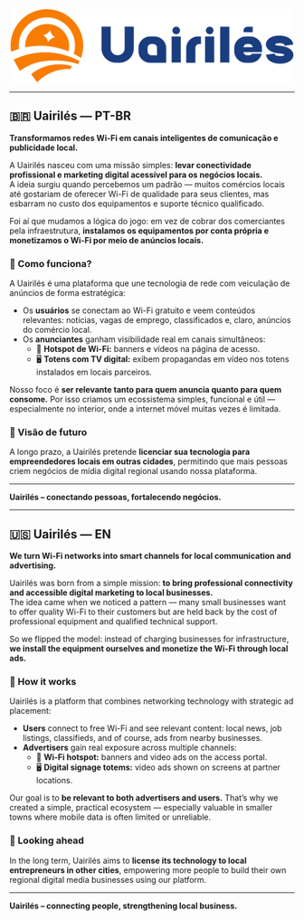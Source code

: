<div align="center">

  <img src="uairiles_logo.png" width="500" alt="Uairilés Logomarca">

</div>

---

## 🇧🇷 Uairilés — PT-BR

**Transformamos redes Wi-Fi em canais inteligentes de comunicação e publicidade local.**

A Uairilés nasceu com uma missão simples: **levar conectividade profissional e marketing digital acessível para os negócios locais.**  
A ideia surgiu quando percebemos um padrão — muitos comércios locais até gostariam de oferecer Wi-Fi de qualidade para seus clientes, mas esbarram no custo dos equipamentos e suporte técnico qualificado.

Foi aí que mudamos a lógica do jogo: em vez de cobrar dos comerciantes pela infraestrutura, **instalamos os equipamentos por conta própria e monetizamos o Wi-Fi por meio de anúncios locais.**

### 🧩 Como funciona?

A Uairilés é uma plataforma que une tecnologia de rede com veiculação de anúncios de forma estratégica:

- Os **usuários** se conectam ao Wi-Fi gratuito e veem conteúdos relevantes: notícias, vagas de emprego, classificados e, claro, anúncios do comércio local.
- Os **anunciantes** ganham visibilidade real em canais simultâneos:
  - 📱 **Hotspot de Wi-Fi:** banners e vídeos na página de acesso.
  - 🖥️ **Totens com TV digital:** exibem propagandas em vídeo nos totens instalados em locais parceiros.

Nosso foco é **ser relevante tanto para quem anuncia quanto para quem consome.** Por isso criamos um ecossistema simples, funcional e útil — especialmente no interior, onde a internet móvel muitas vezes é limitada.

### 🚀 Visão de futuro

A longo prazo, a Uairilés pretende **licenciar sua tecnologia para empreendedores locais em outras cidades**, permitindo que mais pessoas criem negócios de mídia digital regional usando nossa plataforma.

---

**Uairilés – conectando pessoas, fortalecendo negócios.**

---

## 🇺🇸 Uairilés — EN

**We turn Wi-Fi networks into smart channels for local communication and advertising.**

Uairilés was born from a simple mission: **to bring professional connectivity and accessible digital marketing to local businesses.**  
The idea came when we noticed a pattern — many small businesses want to offer quality Wi-Fi to their customers but are held back by the cost of professional equipment and qualified technical support.

So we flipped the model: instead of charging businesses for infrastructure, **we install the equipment ourselves and monetize the Wi-Fi through local ads.**

### 🧩 How it works

Uairilés is a platform that combines networking technology with strategic ad placement:

- **Users** connect to free Wi-Fi and see relevant content: local news, job listings, classifieds, and of course, ads from nearby businesses.
- **Advertisers** gain real exposure across multiple channels:
  - 📱 **Wi-Fi hotspot:** banners and video ads on the access portal.
  - 🖥️ **Digital signage totems:** video ads shown on screens at partner locations.

Our goal is to **be relevant to both advertisers and users.** That’s why we created a simple, practical ecosystem — especially valuable in smaller towns where mobile data is often limited or unreliable.

### 🚀 Looking ahead

In the long term, Uairilés aims to **license its technology to local entrepreneurs in other cities**, empowering more people to build their own regional digital media businesses using our platform.

---
 
**Uairilés – connecting people, strengthening local business.**
